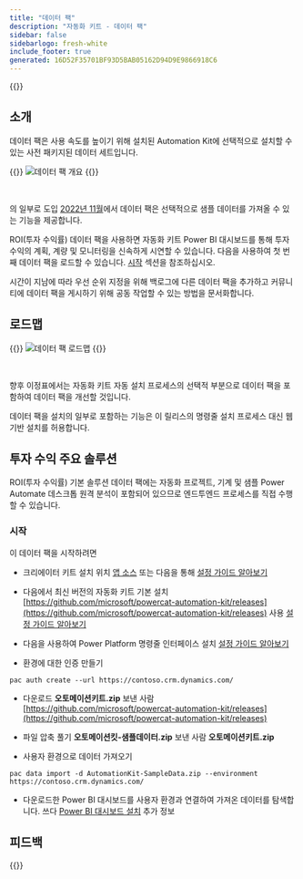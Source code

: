 ```yaml
---
title: "데이터 팩"
description: "자동화 키트 - 데이터 팩"
sidebar: false
sidebarlogo: fresh-white
include_footer: true
generated: 16D52F35701BF93D5BAB05162D94D9E9866918C6
---
```


{{<toc>}}

## 소개

데이터 팩은 사용 속도를 높이기 위해 설치된 Automation Kit에 선택적으로 설치할 수 있는 사전 패키지된 데이터 세트입니다.

{{<border>}}
![데이터 팩 개요](https://powercat-automation-kit.azureedge.net/releases/november-2022/DataPacks.svg)
{{</border>}}

<br/>

의 일부로 도입 [2022년 11월](/ko/releases/november-2022)에서 데이터 팩은 선택적으로 샘플 데이터를 가져올 수 있는 기능을 제공합니다.

ROI(투자 수익률) 데이터 팩을 사용하면 자동화 키트 Power BI 대시보드를 통해 투자 수익의 계획, 계량 및 모니터링을 신속하게 시연할 수 있습니다. 다음을 사용하여 첫 번째 데이터 팩을 로드할 수 있습니다. [시작](/ko#getting-started) 섹션을 참조하십시오.

시간이 지남에 따라 우선 순위 지정을 위해 백로그에 다른 데이터 팩을 추가하고 커뮤니티에 데이터 팩을 게시하기 위해 공동 작업할 수 있는 방법을 문서화합니다.

## 로드맵

{{<border>}}
![데이터 팩 로드맵](https://powercat-automation-kit.azureedge.net/releases/november-2022/DataPacks-WhatsNext.svg?v=1)
{{</border>}}

<br/>

향후 이정표에서는 자동화 키트 자동 설치 프로세스의 선택적 부분으로 데이터 팩을 포함하여 데이터 팩을 개선할 것입니다.

데이터 팩을 설치의 일부로 포함하는 기능은 이 릴리스의 명령줄 설치 프로세스 대신 웹 기반 설치를 허용합니다.

## 투자 수익 주요 솔루션

ROI(투자 수익률) 기본 솔루션 데이터 팩에는 자동화 프로젝트, 기계 및 샘플 Power Automate 데스크톱 원격 분석이 포함되어 있으므로 엔드투엔드 프로세스를 직접 수행할 수 있습니다.

### 시작

이 데이터 팩을 시작하려면

- 크리에이터 키트 설치 위치 [앱 소스](https://appsource.microsoft.com/product/dynamics-365/microsoftpowercatarch.creatorkit1) 또는 다음을 통해 [설정 가이드 알아보기](https://learn.microsoft.com/power-platform/guidance/creator-kit/setup)

- 다음에서 최신 버전의 자동화 키트 기본 설치 [https://github.com/microsoft/powercat-automation-kit/releases](https://github.com/microsoft/powercat-automation-kit/releases) 사용 [설정 가이드 알아보기](https://learn.microsoft.com/power-automate/guidance/automation-kit/setup/main)

- 다음을 사용하여 Power Platform 명령줄 인터페이스 설치 [설정 가이드 알아보기](https://learn.microsoft.com/power-platform/developer/cli/introduction)

- 환경에 대한 인증 만들기

```pwsh
pac auth create --url https://contoso.crm.dynamics.com/
```

- 다운로드 **오토메이션키트.zip** 보낸 사람 [https://github.com/microsoft/powercat-automation-kit/releases](https://github.com/microsoft/powercat-automation-kit/releases)

- 파일 압축 풀기 **오토메이션킷-샘플데이터.zip** 보낸 사람 **오토메이션키트.zip**

- 사용자 환경으로 데이터 가져오기

```pwsh
pac data import -d AutomationKit-SampleData.zip --environment https://contoso.crm.dynamics.com/ 
```

- 다운로드한 Power BI 대시보드를 사용자 환경과 연결하여 가져온 데이터를 탐색합니다. 쓰다 [Power BI 대시보드 설치](/ko/get-started/install-powerbi-dashboard) 추가 정보

## 피드백

{{<questions name="/content/ko/features/datapacks.json" completed="피드백을 제공해 주셔서 감사합니다." shownavigationbuttons="false" locale="ko">}}
